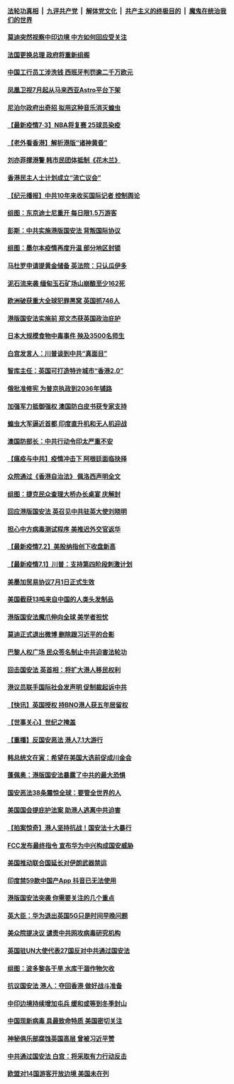

####  [法轮功真相](../../../../basic/blob/master/README.md?t=07032102) &nbsp;|&nbsp; [九评共产党](../../../../9ping.md/blob/master/README.md?t=07032102) &nbsp;|&nbsp; [解体党文化](../../../../jtdwh.md/blob/master/README.md?t=07032102)  &nbsp;|&nbsp; [共产主义的终极目的](../../../../gczydzjmd.md/blob/master/README.md?t=07032102) &nbsp;|&nbsp; [魔鬼在统治我们的世界](../../../../mgztzwmdsj.md/blob/master/README.md?t=07032102) 

#### [莫迪突然视察中印边境 中方如何回应受关注](../pages/nsc418/n12230232.md?t=07032102) 

#### [法国更换总理 政府将重新组阁](../pages/nsc418/n12229954.md?t=07032102) 

#### [中国工行员工涉洗钱 西班牙判罚逾二千万欧元](../pages/nsc418/n12229905.md?t=07032102) 

#### [凤凰卫视7月起从马来西亚Astro平台下架](../pages/nsc418/n12229766.md?t=07032102) 

#### [尼泊尔政府出奇招 拟用这种音乐消灭蝗虫](../pages/nsc418/n12229649.md?t=07032102) 

#### [【最新疫情7·3】NBA将复赛 25球员染疫](../pages/nsc418/n12229080.md?t=07032102) 

#### [【老外看香港】解析港版“诸神黄昏”](../pages/nsc418/n12228990.md?t=07032102) 

#### [刘亦菲撑港警 韩市民团体抵制《花木兰》](../pages/nsc418/n12226849.md?t=07032102) 

#### [香港民主人士计划成立“流亡议会”](../pages/nsc418/n12228680.md?t=07032102) 

#### [【纪元播报】中共10年来收买国际记者 控制舆论](../pages/nsc418/n12228144.md?t=07032102) 

#### [组图：东京迪士尼重开 每日限1.5万游客](../pages/nsc418/n12226855.md?t=07032102) 

#### [彭斯：中共实施港版国安法 背叛国际协议](../pages/nsc418/n12228135.md?t=07032102) 

#### [组图：墨尔本疫情再度升温 部分地区封锁](../pages/nsc418/n12227665.md?t=07032102) 

#### [马杜罗申请提黄金储备 英法院：只认瓜伊多](../pages/nsc418/n12227983.md?t=07032102) 

#### [泥石流来袭 缅甸玉石矿场山崩酿至少162死](../pages/nsc418/n12227900.md?t=07032102) 

#### [欧洲破获重大全球犯罪黑窝 英国抓746人](../pages/nsc418/n12227970.md?t=07032102) 

#### [港版国安法实施前 郑文杰获英国政治庇护](../pages/nsc418/n12227896.md?t=07032102) 

#### [日本大规模食物中毒事件 殃及3500名师生](../pages/nsc418/n12227855.md?t=07032102) 

#### [白宫发言人：川普谈到中共“真面目”](../pages/nsc418/n12227638.md?t=07032102) 

#### [智库主任：英国可打造特许城市“香港2.0”](../pages/nsc418/n12227010.md?t=07032102) 

#### [俄批准修宪 为普京执政到2036年铺路](../pages/nsc418/n12226978.md?t=07032102) 

#### [加强军力抵御强权 澳国防白皮书获专家支持](../pages/nsc418/n12226240.md?t=07032102) 

#### [蝗虫大军逼近首都 印度直升机和无人机迎战](../pages/nsc418/n12226447.md?t=07032102) 

#### [澳国防部长：中共行动令印太严重不安](../pages/nsc418/n12226619.md?t=07032102) 

#### [【瘟疫与中共】疫情冲击下 阿根廷面临抉择](../pages/nsc418/n12226223.md?t=07032102) 

#### [众院通过《香港自治法》 佩洛西声明全文](../pages/nsc418/n12226260.md?t=07032102) 

#### [组图：捷克民众查理大桥办长桌宴 庆解封](../pages/nsc418/n12223990.md?t=07032102) 

#### [回应港版国安法 英召见中共驻英大使刘晓明](../pages/nsc418/n12225641.md?t=07032102) 

#### [担心中方病毒测试程序 美推迟外交官返华](../pages/nsc418/n12225504.md?t=07032102) 

#### [【最新疫情7.2】美股纳指创下收盘新高](../pages/nsc418/n12225896.md?t=07032102) 

#### [【最新疫情7.1】川普：支持第四阶段刺激计划](../pages/nsc418/n12223137.md?t=07032102) 

#### [美墨加贸易协议7月1日正式生效](../pages/nsc418/n12225352.md?t=07032102) 

#### [美国截获13吨来自中国的人类头发制品](../pages/nsc418/n12225251.md?t=07032102) 

#### [港版国安法魔爪伸向全球 美学者担忧](../pages/nsc418/n12225012.md?t=07032102) 

#### [莫迪正式退出微博 删除跟习近平的合影](../pages/nsc418/n12225068.md?t=07032102) 

#### [巴黎人权广场 民众签名制止中共迫害法轮功](../pages/nsc418/n12221674.md?t=07032102) 

#### [回击国安法 英首相：将扩大港人移民权利](../pages/nsc418/n12224764.md?t=07032102) 

#### [港议员联手国际社会发声明 促制裁起诉中共](../pages/nsc418/n12224652.md?t=07032102) 

#### [【快讯】英国授权 持BNO港人获五年居留权](../pages/nsc418/n12224889.md?t=07032102) 

#### [【世事关心】世纪之掩盖](../pages/nsc418/n12223498.md?t=07032102) 

#### [【重播】反国安恶法 港人7.1大游行](../pages/nsc418/n12219819.md?t=07032102) 

#### [韩总统文在寅：希望在美国大选前促成川金会](../pages/nsc418/n12224373.md?t=07032102) 

#### [蓬佩奥：港版国安法暴露了中共的最大恐惧](../pages/nsc418/n12224268.md?t=07032102) 

#### [国安恶法38条震惊全球：要管全世界的人](../pages/nsc418/n12224164.md?t=07032102) 

#### [美国国会提庇护法案 助港人逃离中共迫害](../pages/nsc418/n12223603.md?t=07032102) 

#### [【拍案惊奇】港人坚持抗战！国安法十大暴行](../pages/nsc418/n12223602.md?t=07032102) 

#### [FCC发布最终指令 宣布华为中兴构成国安威胁](../pages/nsc418/n12222824.md?t=07032102) 

#### [美国推动联合国延长对伊朗武器禁运](../pages/nsc418/n12223133.md?t=07032102) 

#### [印度禁59款中国产App 抖音已无法使用](../pages/nsc418/n12223148.md?t=07032102) 

#### [港版国安法突袭 你需要关注的几个重点](../pages/nsc418/n12222881.md?t=07032102) 

#### [英大臣：华为退出英国5G只是时间早晚问题](../pages/nsc418/n12223030.md?t=07032102) 

#### [美众院提决议 谴责中共网攻病毒研究机构](../pages/nsc418/n12223006.md?t=07032102) 

#### [英国驻UN大使代表27国反对中共通过国安法](../pages/nsc418/n12222760.md?t=07032102) 

#### [组图：波多黎各干旱 水库干涸作物欠收](../pages/nsc418/n12221649.md?t=07032102) 

#### [抗议国安法 港人：夺回香港 做好战斗准备](../pages/nsc418/n12222716.md?t=07032102) 

#### [中印边境持续增加屯兵 缓和或等到冬季封山](../pages/nsc418/n12222557.md?t=07032102) 

#### [中国现新病毒 具最致命特质 美国密切关注](../pages/nsc418/n12222596.md?t=07032102) 

#### [神秘俱乐部腐蚀英国高层 曾被习近平赞](../pages/nsc418/n12222573.md?t=07032102) 

#### [中共通过国安法 白宫：将采取有力行动反击](../pages/nsc418/n12222567.md?t=07032102) 

#### [欧盟对14国游客开放边境 美国未在列](../pages/nsc418/n12222348.md?t=07032102) 

